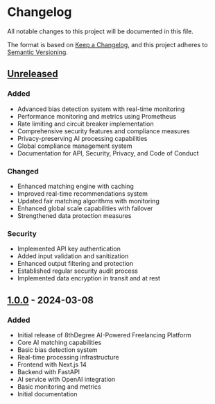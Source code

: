 # Changelog

All notable changes to this project will be documented in this file.

The format is based on [Keep a Changelog](https://keepachangelog.com/en/1.0.0/),
and this project adheres to [Semantic Versioning](https://semver.org/spec/v2.0.0.html).

## [Unreleased]

### Added
- Advanced bias detection system with real-time monitoring
- Performance monitoring and metrics using Prometheus
- Rate limiting and circuit breaker implementation
- Comprehensive security features and compliance measures
- Privacy-preserving AI processing capabilities
- Global compliance management system
- Documentation for API, Security, Privacy, and Code of Conduct

### Changed
- Enhanced matching engine with caching
- Improved real-time recommendations system
- Updated fair matching algorithms with monitoring
- Enhanced global scale capabilities with failover
- Strengthened data protection measures

### Security
- Implemented API key authentication
- Added input validation and sanitization
- Enhanced output filtering and protection
- Established regular security audit process
- Implemented data encryption in transit and at rest

## [1.0.0] - 2024-03-08

### Added
- Initial release of 8thDegree AI-Powered Freelancing Platform
- Core AI matching capabilities
- Basic bias detection system
- Real-time processing infrastructure
- Frontend with Next.js 14
- Backend with FastAPI
- AI service with OpenAI integration
- Basic monitoring and metrics
- Initial documentation

[Unreleased]: https://github.com/FairGigAI/8thdegree/compare/v1.0.0...HEAD
[1.0.0]: https://github.com/FairGigAI/8thdegree/releases/tag/v1.0.0 